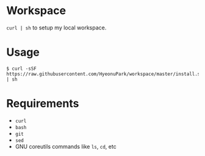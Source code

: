 Workspace
==========

`curl | sh` to setup my local workspace.

# Usage

```
$ curl -sSF https://raw.githubusercontent.com/HyeonuPark/workspace/master/install.sh | sh
```

# Requirements

- `curl`
- `bash`
- `git`
- `sed`
- GNU coreutils commands like `ls`, `cd`, etc
